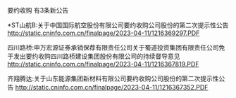 要约收购 有3条新公告 

*ST山航B:关于中国国际航空股份有限公司要约收购公司股份的第二次提示性公告 http://static.cninfo.com.cn/finalpage/2023-04-11/1216369297.PDF 

四川路桥:申万宏源证券承销保荐有限责任公司关于蜀道投资集团有限责任公司免于发出要约收购四川路桥建设集团股份有限公司的持续督导意见 http://static.cninfo.com.cn/finalpage/2023-04-11/1216367819.PDF 

齐翔腾达:关于山东能源集团新材料有限公司要约收购公司股份的第二次提示性公告 http://static.cninfo.com.cn/finalpage/2023-04-11/1216367352.PDF 

